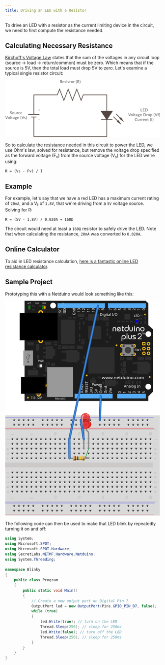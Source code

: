 ```yaml
---
title: Driving an LED with a Resistor
---
```


To drive an LED with a resistor as the current limiting device in the circuit, we need to first compute the resistance needed.

## Calculating Necessary Resistance

[Kirchoff's Voltage Law](https://en.wikipedia.org/wiki/Kirchhoff%27s_circuit_laws#Kirchhoff.27s_voltage_law_.28KVL.29) states that the sum of the voltages in any circuit loop (source -> load -> return/common) must be zero. Which means that if the source is 5V, then the total load must drop 5V to zero. Let's examine a typical single resistor circuit:

![](LED_Resistor_Circuit.svg)

So to calculate the resistance needed in this circuit to power the LED, we use Ohm's law, solved for resistance, but remove the voltage drop specified as the forward voltage (F<sub>v</sub>) from the source voltage (V<sub>s</sub>) for the LED we're using:

```
R = (Vs - Fv) / I
```

## Example

For example, let's say that we have a red LED has a maximum current rating of `20mA`, and a V<sub>f</sub> of `1.8V`, that we're driving from a `5V` voltage source. Solving for R:

```
R = (5V - 1.8V) / 0.020A = 160Ω 

```

The circuit would need at least a `160Ω` resistor to safely drive the LED. Note that when calculating the resistance, `20mA` was converted to `0.020A`.

## Online Calculator

To aid in LED resistance calculation, [here is a fantastic online LED resistance calculator](http://www.ohmslawcalculator.com/led-resistor-calculator).


## Sample Project

Prototyping this with a Netduino would look something like this:

![](LED_Circuit_bb.svg)

The following code can then be used to make that LED blink by repeatedly turning it on and off:

```csharp
using System;
using Microsoft.SPOT;
using Microsoft.SPOT.Hardware;
using SecretLabs.NETMF.Hardware.Netduino;
using System.Threading;

namespace Blinky
{
	public class Program
	{
		public static void Main()
		{
			// Create a new output port on Digital Pin 7
			OutputPort led = new OutputPort(Pins.GPIO_PIN_D7, false);
			while (true)
			{
				led.Write(true); // turn on the LED
				Thread.Sleep(250); // sleep for 250ms
				led.Write(false); // turn off the LED
				Thread.Sleep(250); // sleep for 250ms
			}
		} 
	}
}


```
